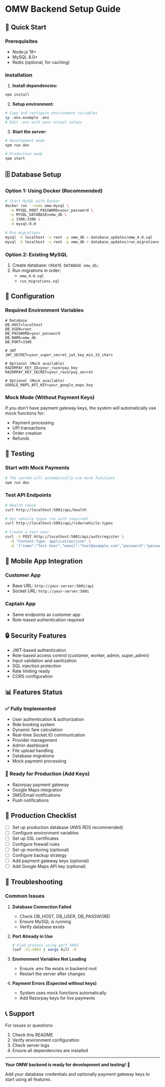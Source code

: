 # OMW Backend Setup Guide

## 🚀 Quick Start

### Prerequisites
- Node.js 18+
- MySQL 8.0+
- Redis (optional, for caching)

### Installation

1. **Install dependencies:**
```bash
npm install
```

2. **Setup environment:**
```bash
# Copy and configure environment variables
cp .env.example .env
# Edit .env with your actual values
```

3. **Start the server:**
```bash
# Development mode
npm run dev

# Production mode
npm start
```

## 🗄️ Database Setup

### Option 1: Using Docker (Recommended)
```bash
# Start MySQL with Docker
docker run --name omw-mysql \
  -e MYSQL_ROOT_PASSWORD=your_password \
  -e MYSQL_DATABASE=omw_db \
  -p 3306:3306 \
  -d mysql:8.0

# Run migrations
mysql -h localhost -u root -p omw_db < database_updates/omw_4.0.sql
mysql -h localhost -u root -p omw_db < database_updates/run_migrations.sql
```

### Option 2: Existing MySQL
1. Create database: `CREATE DATABASE omw_db;`
2. Run migrations in order:
   - `omw_4.0.sql`
   - `run_migrations.sql`

## 🔧 Configuration

### Required Environment Variables
```env
# Database
DB_HOST=localhost
DB_USER=root
DB_PASSWORD=your_password
DB_NAME=omw_db
DB_PORT=3306

# JWT
JWT_SECRET=your_super_secret_jwt_key_min_32_chars

# Optional (Mock available)
RAZORPAY_KEY_ID=your_razorpay_key
RAZORPAY_KEY_SECRET=your_razorpay_secret

# Optional (Mock available)
GOOGLE_MAPS_API_KEY=your_google_maps_key
```

### Mock Mode (Without Payment Keys)
If you don't have payment gateway keys, the system will automatically use mock functions for:
- Payment processing
- UPI transactions
- Order creation
- Refunds

## 🧪 Testing

### Start with Mock Payments
```bash
# The system will automatically use mock functions
npm run dev
```

### Test API Endpoints
```bash
# Health check
curl http://localhost:5001/api/health

# Get vehicle types (no auth required)
curl http://localhost:5001/api/ride/vehicle-types

# Create a test user
curl -X POST http://localhost:5001/api/auth/register \
  -H "Content-Type: application/json" \
  -d '{"name":"Test User","email":"test@example.com","password":"password123"}'
```

## 📱 Mobile App Integration

### Customer App
- Base URL: `http://your-server:5001/api`
- Socket URL: `http://your-server:5001`

### Captain App
- Same endpoints as customer app
- Role-based authentication required

## 🔒 Security Features

- JWT-based authentication
- Role-based access control (customer, worker, admin, super_admin)
- Input validation and sanitization
- SQL injection protection
- Rate limiting ready
- CORS configuration

## 📊 Features Status

### ✅ Fully Implemented
- User authentication & authorization
- Ride booking system
- Dynamic fare calculation
- Real-time Socket.IO communication
- Provider management
- Admin dashboard
- File upload handling
- Database migrations
- Mock payment processing

### 🔧 Ready for Production (Add Keys)
- Razorpay payment gateway
- Google Maps integration
- SMS/Email notifications
- Push notifications

## 🚨 Production Checklist

- [ ] Set up production database (AWS RDS recommended)
- [ ] Configure environment variables
- [ ] Set up SSL certificates
- [ ] Configure firewall rules
- [ ] Set up monitoring (optional)
- [ ] Configure backup strategy
- [ ] Add payment gateway keys (optional)
- [ ] Add Google Maps API key (optional)

## 🐛 Troubleshooting

### Common Issues

1. **Database Connection Failed**
   - Check DB_HOST, DB_USER, DB_PASSWORD
   - Ensure MySQL is running
   - Verify database exists

2. **Port Already in Use**
   ```bash
   # Find process using port 5001
   lsof -ti:5001 | xargs kill -9
   ```

3. **Environment Variables Not Loading**
   - Ensure .env file exists in backend root
   - Restart the server after changes

4. **Payment Errors (Expected without keys)**
   - System uses mock functions automatically
   - Add Razorpay keys for live payments

## 📞 Support

For issues or questions:
1. Check this README
2. Verify environment configuration
3. Check server logs
4. Ensure all dependencies are installed

---

**Your OMW backend is ready for development and testing!** 🎉

Add your database credentials and optionally payment gateway keys to start using all features.

